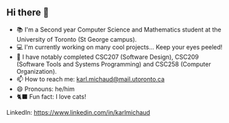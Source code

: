 ## Hi there 👋

<!--
**KarlgitUofT/KarlgitUofT** is a ✨ _special_ ✨ repository because its `README.md` (this file) appears on your GitHub profile.

Here are some ideas to get you started:

- 🔭 I’m currently working on ...
- 🌱 I’m currently learning ...
- 👯 I’m looking to collaborate on ...
- 🤔 I’m looking for help with ...
- 💬 Ask me about ...
- 📫 How to reach me: ...
- 😄 Pronouns: ...
- ⚡ Fun fact: ...
-->
- 📚 I'm a Second year Computer Science and Mathematics student at the University of Toronto (St George campus).
- 💻 I'm currently working on many cool projects... Keep your eyes peeled!
- 🌱 I have notably completed CSC207 (Software Design), CSC209 (Software Tools and Systems Programming) and CSC258 (Computer Organization).
- 📫 How to reach me: karl.michaud@mail.utoronto.ca
- 😄 Pronouns: he/him
- 🐈‍⬛ Fun fact: I love cats!

LinkedIn: https://www.linkedin.com/in/karlmichaud
